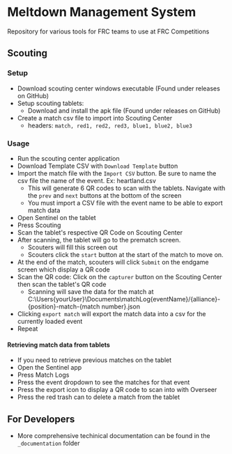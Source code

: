 # Meltdown Management System
Repository for various tools for FRC teams to use at FRC Competitions


## Scouting

### Setup
- Download scouting center windows executable (Found under releases on GitHub)
- Setup scouting tablets:
  - Download and install the apk file (Found under releases on GitHub) 
- Create a match csv file to import into Scouting Center
  - headers: `match, red1, red2, red3, blue1, blue2, blue3`

### Usage
- Run the scouting center application
- Download Template CSV with `Download Template` button
- Import the match file with the `Import CSV` button. Be sure to name the csv file the name of the event. Ex: heartland.csv
  - This will generate 6 QR codes to scan with the tablets. Navigate with the `prev` and `next` buttons at the bottom of the screen
  - You must import a CSV file with the event name to be able to export match data
- Open Sentinel on the tablet
- Press Scouting
- Scan the tablet's respective QR Code on Scouting Center
- After scanning, the tablet will go to the prematch screen.
  - Scouters will fill this screen out
  - Scouters click the `start` button at the start of the match to move on.
- At the end of the match, scouters will click `Submit` on the endgame screen which display a QR code
- Scan the QR code: Click on the `capturer` button on the Scouting Center then scan the tablet's QR code
  - Scanning will save the data for the match at C:\Users\{yourUser}\Documents\matchLog\{eventName}/{alliance}-{position}-match-{match number}.json   
- Clicking `export match` will export the match data into a csv for the currently loaded event
- Repeat

#### Retrieving match data from tablets 
- If you need to retrieve previous matches on the tablet
- Open the Sentinel app
- Press Match Logs
- Press the event dropdown to see the matches for that event
- Press the export icon to display a QR code to scan into with Overseer
- Press the red trash can to delete a match from the tablet

## For Developers
- More comprehensive techinical documentation can be found in the `_documentation` folder